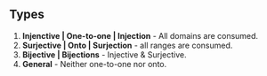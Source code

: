 ## Types
1. __Injenctive | One-to-one | Injection__ - All domains are consumed.
2. __Surjective | Onto | Surjection__ - all ranges are consumed.
3. __Bijective  | Bijections__ - Injective & Surjective.
4. __General__ - Neither one-to-one nor onto.

